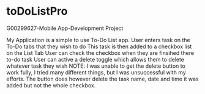 # toDoListPro
G00299627-Mobile App-Development Project

My Application is a simple to use To-Do List app.
User enters task on the To-Do tabs that they wish to do
This task is then added to a checkbox list on the List Tab
User can check the checkbox when they are finsihed there to-do task
User can active a delete toggle which allows them to delete whatever task they wish
NOTE: I was unable to get the delete button to work fully, I tried many different things,
but I was unsuccessful with my efforts. The button does however delete the task name,
date and time it was added but not the whole checkbox.
